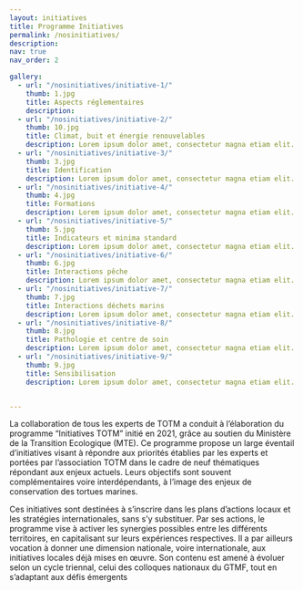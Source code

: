 ```yaml
---
layout: initiatives
title: Programme Initiatives
permalink: /nosinitiatives/
description: 
nav: true
nav_order: 2

gallery:
  - url: "/nosinitiatives/initiative-1/"
    thumb: 1.jpg
    title: Aspects réglementaires
    description: 
  - url: "/nosinitiatives/initiative-2/"
    thumb: 10.jpg
    title: Climat, buit et énergie renouvelables
    description: Lorem ipsum dolor amet, consectetur magna etiam elit. Etiam sed ultrices.
  - url: "/nosinitiatives/initiative-3/"
    thumb: 3.jpg
    title: Identification
    description: Lorem ipsum dolor amet, consectetur magna etiam elit. Etiam sed ultrices.
  - url: "/nosinitiatives/initiative-4/"
    thumb: 4.jpg
    title: Formations
    description: Lorem ipsum dolor amet, consectetur magna etiam elit. Etiam sed ultrices.
  - url: "/nosinitiatives/initiative-5/"
    thumb: 5.jpg
    title: Indicateurs et minima standard
    description: Lorem ipsum dolor amet, consectetur magna etiam elit. Etiam sed ultrices.
  - url: "/nosinitiatives/initiative-6/"
    thumb: 6.jpg
    title: Interactions pêche
    description: Lorem ipsum dolor amet, consectetur magna etiam elit. Etiam sed ultrices.
  - url: "/nosinitiatives/initiative-7/"
    thumb: 7.jpg
    title: Interactions déchets marins
    description: Lorem ipsum dolor amet, consectetur magna etiam elit. Etiam sed ultrices.
  - url: "/nosinitiatives/initiative-8/"
    thumb: 8.jpg
    title: Pathologie et centre de soin
    description: Lorem ipsum dolor amet, consectetur magna etiam elit. Etiam sed ultrices.
  - url: "/nosinitiatives/initiative-9/"
    thumb: 9.jpg
    title: Sensibilisation
    description: Lorem ipsum dolor amet, consectetur magna etiam elit. Etiam sed ultrices.


---
```


La collaboration de tous les experts de TOTM a conduit à l’élaboration du programme “Initiatives TOTM” initié en 2021, grâce au soutien du Ministère de la Transition Ecologique (MTE). Ce programme propose un large éventail d’initiatives visant à répondre aux priorités établies par les experts et portées par l’association TOTM dans le cadre de neuf thématiques répondant aux enjeux actuels. Leurs objectifs sont souvent complémentaires voire interdépendants, à l’image des enjeux de conservation des tortues marines.

Ces initiatives sont destinées à s’inscrire dans les plans d’actions locaux et les stratégies internationales, sans s’y substituer. Par ses actions, le programme vise à activer les synergies possibles entre les différents territoires, en capitalisant sur leurs expériences respectives. Il a par ailleurs vocation à donner une dimension nationale, voire internationale, aux initiatives locales déjà mises en œuvre. Son contenu est amené à évoluer selon un cycle triennal, celui des colloques nationaux du GTMF, tout en s’adaptant aux défis émergents

